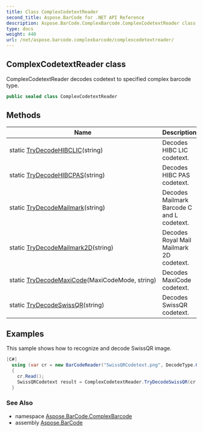 ```yaml
---
title: Class ComplexCodetextReader
second_title: Aspose.BarCode for .NET API Reference
description: Aspose.BarCode.ComplexBarcode.ComplexCodetextReader class. ComplexCodetextReader decodes codetext to specified complex barcode type
type: docs
weight: 440
url: /net/aspose.barcode.complexbarcode/complexcodetextreader/
---
```

## ComplexCodetextReader class

ComplexCodetextReader decodes codetext to specified complex barcode type.

```csharp
public sealed class ComplexCodetextReader
```

## Methods

| Name | Description |
| --- | --- |
| static [TryDecodeHIBCLIC](../../aspose.barcode.complexbarcode/complexcodetextreader/trydecodehibclic/)(string) | Decodes HIBC LIC codetext. |
| static [TryDecodeHIBCPAS](../../aspose.barcode.complexbarcode/complexcodetextreader/trydecodehibcpas/)(string) | Decodes HIBC PAS codetext. |
| static [TryDecodeMailmark](../../aspose.barcode.complexbarcode/complexcodetextreader/trydecodemailmark/)(string) | Decodes Mailmark Barcode C and L codetext. |
| static [TryDecodeMailmark2D](../../aspose.barcode.complexbarcode/complexcodetextreader/trydecodemailmark2d/)(string) | Decodes Royal Mail Mailmark 2D codetext. |
| static [TryDecodeMaxiCode](../../aspose.barcode.complexbarcode/complexcodetextreader/trydecodemaxicode/)(MaxiCodeMode, string) | Decodes MaxiCode codetext. |
| static [TryDecodeSwissQR](../../aspose.barcode.complexbarcode/complexcodetextreader/trydecodeswissqr/)(string) | Decodes SwissQR codetext. |

## Examples

This sample shows how to recognize and decode SwissQR image.

```csharp
[C#]
  using (var cr = new BarCodeReader("SwissQRCodetext.png", DecodeType.QR))
  {
    cr.Read();
    SwissQRCodetext result = ComplexCodetextReader.TryDecodeSwissQR(cr.GetCodeText());
  }
```

### See Also

* namespace [Aspose.BarCode.ComplexBarcode](../../aspose.barcode.complexbarcode/)
* assembly [Aspose.BarCode](../../)


